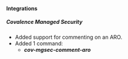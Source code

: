 
#### Integrations

##### Covalence Managed Security

- Added support for commenting on an ARO.  
- Added 1 command:  
  - ***cov-mgsec-comment-aro***  

